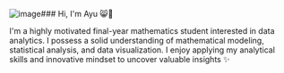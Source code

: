 ![image](https://github.com/ayuindah02/ayuindah02/assets/138134314/b0281c5a-19ff-4788-9f08-9353f4f63a39)### Hi, I'm Ayu 😸👋

I'm a highly motivated final-year mathematics student interested in data analytics. I possess a solid understanding of mathematical 
modeling, statistical analysis, and data visualization. I enjoy applying my analytical skills and innovative mindset to uncover valuable 
insights ✨


